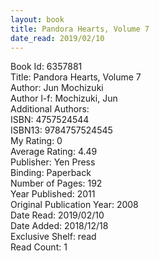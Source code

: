 ```yaml
---
layout: book
title: Pandora Hearts, Volume 7
date_read: 2019/02/10
---
```


Book Id: 6357881<br />
Title: Pandora Hearts, Volume 7<br />
Author: Jun Mochizuki<br />
Author l-f: Mochizuki, Jun<br />
Additional Authors: <br />
ISBN: 4757524544<br />
ISBN13: 9784757524545<br />
My Rating: 0<br />
Average Rating: 4.49<br />
Publisher: Yen Press<br />
Binding: Paperback<br />
Number of Pages: 192<br />
Year Published: 2011<br />
Original Publication Year: 2008<br />
Date Read: 2019/02/10<br />
Date Added: 2018/12/18<br />
Exclusive Shelf: read<br />
Read Count: 1<br />

